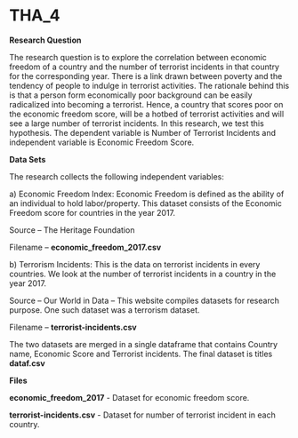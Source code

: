 # THA_4

**Research Question**


The research question is to explore the correlation between economic freedom of a country and the number of terrorist incidents in that country for the corresponding year.
There is a link drawn between poverty and the tendency of people to indulge in terrorist activities. The rationale behind this is that a person form economically poor background can be easily radicalized into becoming a terrorist. Hence, a country that scores poor on the economic freedom score, will be a hotbed of terrorist activities and will see a large number of terrorist incidents. In this research, we test this hypothesis.
The dependent variable is Number of Terrorist Incidents and independent variable is Economic Freedom Score.


**Data Sets**


The research collects the following independent variables:

a) Economic Freedom Index: Economic Freedom is defined as the ability of an individual to hold labor/property. This dataset consists of the Economic Freedom score for countries in the year 2017.

Source – The Heritage Foundation

Filename – **economic_freedom_2017.csv**

b) Terrorism Incidents: This is the data on terrorist incidents in every countries. We look at the number of terrorist incidents in a country in the year 2017.

Source – Our World in Data – This website compiles datasets for research purpose. One such dataset was a terrorism dataset.

Filename – **terrorist-incidents.csv**

The two datasets are merged in a single dataframe that contains Country name, Economic Score and Terrorist incidents. The final dataset is titles **dataf.csv**

**Files**

**economic_freedom_2017** - Dataset for economic freedom score.

**terrorist-incidents.csv** - Dataset for number of terrorist incident in each country.



